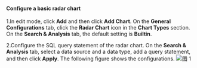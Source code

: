 #### Configure a basic radar chart

1.In edit mode, click **Add** and then click **Add Chart**. On the **General Configurations** tab, click the **Radar Chart** icon in the **Chart Types** section. On the **Search & Analysis** tab, the default setting is **Builtin**.

2.Configure the SQL query statement of the radar chart.
On the **Search & Analysis** tab, select a data source and a data type, add a query statement, and then click **Apply**.
The following figure shows the configurations.
![图 1](/img/src/en/visulization/radarPro/radar1.png)
